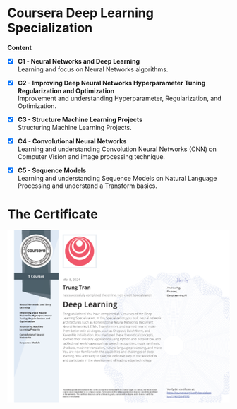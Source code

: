 # **Coursera Deep Learning Specialization**
**Content**
- [x] **C1 - Neural Networks and Deep Learning**  
Learning and focus on Neural Networks algorithms.   


- [x] **C2 - Improving Deep Neural Networks Hyperparameter Tuning Regularization and Optimization**   
Improvement and understanding Hyperparameter, Regularization, and Optimization.   


- [x] **C3 - Structure Machine Learning Projects**   
Structuring Machine Learning Projects.    


- [x] **C4 - Convolutional Neural Networks**   
Learning and understanding Convolution Neural Networks (CNN) on Computer Vision and image processing technique.    


- [x] **C5 - Sequence Models**   
Learning and understanding Sequence Models on Natural Language Processing and understand a Transform basics.    


# The Certificate  
![Alt text](https://github.com/J3rryTr/Coursera_DL_Specialization/blob/main/Certificate.png)